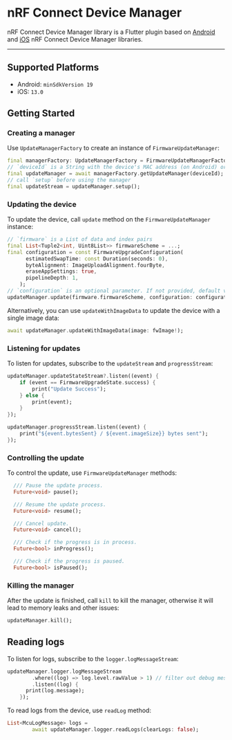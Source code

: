 # nRF Connect Device Manager

nRF Connect Device Manager library is a Flutter plugin based on [Android](https://github.com/NordicSemiconductor/Android-nRF-Connect-Device-Manager) and [iOS](https://github.com/NordicSemiconductor/IOS-nRF-Connect-Device-Manager) nRF Connect Device Manager libraries.

___
## Supported Platforms
- Android: `minSdkVersion 19`
- iOS: `13.0`

## Getting Started
### Creating a manager
Use `UpdateManagerFactory` to create an instance of `FirmwareUpdateManager`:

```dart
final managerFactory: UpdateManagerFactory = FirmwareUpdateManagerFactory()
// `deviceId` is a String with the device's MAC address (on Android) or UUID (on iOS)
final updateManager = await managerFactory.getUpdateManager(deviceId);
// call `setup` before using the manager
final updateStream = updateManager.setup();
```

### Updating the device
To update the device, call `update` method on the `FirmwareUpdateManager` instance:

```dart
// `firmware` is a List of data and index pairs
final List<Tuple2<int, Uint8List>> firmwareScheme = ...;
final configuration = const FirmwareUpgradeConfiguration(
      estimatedSwapTime: const Duration(seconds: 0),
      byteAlignment: ImageUploadAlignment.fourByte,
      eraseAppSettings: true,
      pipelineDepth: 1,
    );
// `configuration` is an optional parameter. If not provided, default values will be used.
updateManager.update(firmware.firmwareScheme, configuration: configuration);
```

Alternatively, you can use `updateWithImageData` to update the device with a single image data:

```dart
await updateManager.updateWithImageData(image: fwImage!);
```

### Listening for updates
To listen for updates, subscribe to the `updateStream` and `progressStream`:

```dart
updateManager.updateStateStream?.listen((event) {
    if (event == FirmwareUpgradeState.success) {
        print("Update Success");
    } else {
        print(event);
    }
});

updateManager.progressStream.listen((event) {
    print("${event.bytesSent} / ${event.imageSize}} bytes sent");
});
```

### Controlling the update
To control the update, use `FirmwareUpdateManager` methods:

```dart
  /// Pause the update process.
  Future<void> pause();

  /// Resume the update process.
  Future<void> resume();

  /// Cancel update.
  Future<void> cancel();

  /// Check if the progress is in process.
  Future<bool> inProgress();

  /// Check if the progress is paused.
  Future<bool> isPaused();
```

### Killing the manager
After the update is finished, call `kill` to kill the manager, otherwise it will lead to memory leaks and other issues:

```dart
updateManager.kill();
```

## Reading logs
To listen for logs, subscribe to the `logger.logMessageStream`:

```dart
updateManager.logger.logMessageStream
        .where((log) => log.level.rawValue > 1) // filter out debug messages
        .listen((log) {
      print(log.message);
    });
```

To read logs from the device, use `readLog` method:

```dart
List<McuLogMessage> logs =
        await updateManager.logger.readLogs(clearLogs: false);
```
